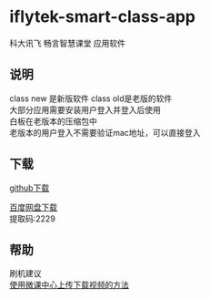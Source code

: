 # iflytek-smart-class-app
科大讯飞 畅言智慧课堂  应用软件<br>

 说明
--
class new 是新版软件 class old是老版的软件<br>
大部分应用需要安装用户登入并登入后使用<br>
白板在老版本的压缩包中<br>
老版本的用户登入不需要验证mac地址，可以直接登入<br>

 下载
--
[github下载](https://github.com/Kirinnana/iflytek-smart-class-app/releases)

[百度网盘下载](https://pan.baidu.com/s/1zNOWqWdm0dbyWkWBIClTQg)<br>
提取码:2229

## 帮助
  刷机建议<br>
  [使用微课中心上传下载视频的方法](https://github.com/Kirinnana/iflytek-smart-class-app/wiki/%E4%BD%BF%E7%94%A8%E5%BE%AE%E8%AF%BE%E4%B8%AD%E5%BF%83%E4%B8%8A%E4%BC%A0%E4%B8%8B%E8%BD%BD%E8%A7%86%E9%A2%91%E7%9A%84%E6%96%B9%E6%B3%95)
